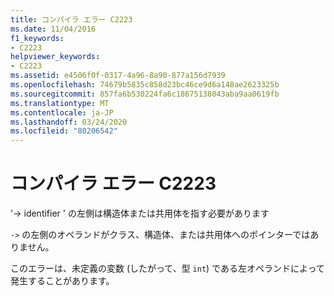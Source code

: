 ```yaml
---
title: コンパイラ エラー C2223
ms.date: 11/04/2016
f1_keywords:
- C2223
helpviewer_keywords:
- C2223
ms.assetid: e4506f0f-0317-4a96-8a90-877a156d7939
ms.openlocfilehash: 74679b5835c858d23bc46ce9d6a148ae2623325b
ms.sourcegitcommit: 857fa6b530224fa6c18675138043aba9aa0619fb
ms.translationtype: MT
ms.contentlocale: ja-JP
ms.lasthandoff: 03/24/2020
ms.locfileid: "80206542"
---
```

# <a name="compiler-error-c2223"></a>コンパイラ エラー C2223

'-> identifier ' の左側は構造体または共用体を指す必要があります

`->` の左側のオペランドがクラス、構造体、または共用体へのポインターではありません。

このエラーは、未定義の変数 (したがって、型 `int`) である左オペランドによって発生することがあります。
